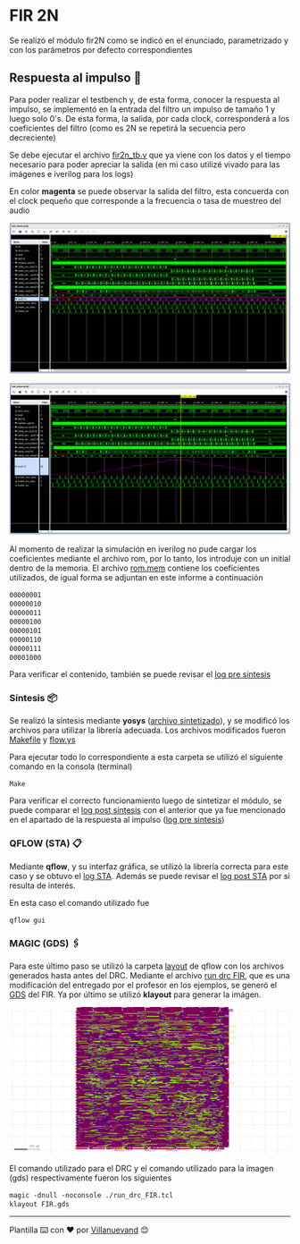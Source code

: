 # FIR 2N

Se realizó el módulo fir2N como se indicó en el enunciado, parametrizado y con los parámetros por defecto correspondientes

## Respuesta al impulso 🚀

Para poder realizar el testbench y, de esta forma, conocer la respuesta al impulso, se implementó en la entrada del filtro un impulso de tamaño 1 y luego solo 0's. De esta forma, la salida, por cada clock, corresponderá a los coeficientes del filtro (como es 2N se repetirá la secuencia pero decreciente)

Se debe ejecutar el archivo [fir2n_tb.v](https://github.com/eaanais/IEE2753-2019-eaanais/blob/master/proyecto/testbench/fir2n_tb.v) que ya viene con los datos y el tiempo necesario para poder apreciar la salida (en mi caso utilizé vivado para las imágenes e iverilog para los logs)

En color **magenta** se puede observar la salida del filtro, esta concuerda con el clock pequeño que corresponde a la frecuencia o tasa de muestreo del audio

![testbenc_registro](/proyecto/testbench/respuesta_al_impulso.png)

![testbench_grafico](/proyecto/testbench/respuesta_al_impulso_grafico.png)

Al momento de realizar la simulación en iverilog no pude cargar los coeficientes mediante el archivo rom, por lo tanto, los introduje con un initial dentro de la memoria. El archivo [rom.mem](https://github.com/eaanais/IEE2753-2019-eaanais/blob/master/proyecto/rtl/rom.mem) contiene los coeficientes utilizados, de igual forma se adjuntan en este informe a continuación

```
00000001
00000010
00000011
00000100
00000101
00000110
00000111
00001000
```

Para verificar el contenido, también se puede revisar el [log pre sintesis](https://github.com/eaanais/IEE2753-2019-eaanais/blob/master/proyecto/testbench/fir2n_tb.v)

### Síntesis 📦

Se realizó la síntesis mediante **yosys** ([archivo sintetizado](https://github.com/eaanais/IEE2753-2019-eaanais/blob/master/proyecto/yosys/synth.v)), y se modificó los archivos para utilizar la librería adecuada. Los archivos modificados fueron [Makefile](https://github.com/eaanais/IEE2753-2019-eaanais/blob/master/proyecto/yosys/Makefile) y [flow.ys](https://github.com/eaanais/IEE2753-2019-eaanais/blob/master/proyecto/yosys/flow.ys)

Para ejecutar todo lo correspondiente a esta carpeta se utilizó el siguiente comando en la consola (terminal)

```
Make
```

Para verificar el correcto funcionamiento luego de sintetizar el módulo, se puede comparar el [log post síntesis](https://github.com/eaanais/IEE2753-2019-eaanais/blob/master/proyecto/iverilog_sintetizado/log_fir_sintetizado.log) con el anterior que ya fue mencionado en el apartado de la respuesta al impulso ([log pre sintesis](https://github.com/eaanais/IEE2753-2019-eaanais/blob/master/proyecto/testbench/fir2n_tb.v))

### QFLOW (STA) 📋
Mediante **qflow**, y su interfaz gráfica, se utilizó la librería correcta para este caso y se obtuvo el [log STA](https://github.com/eaanais/IEE2753-2019-eaanais/blob/master/proyecto/qflow/log/sta.log). Además se puede revisar el [log post STA](https://github.com/eaanais/IEE2753-2019-eaanais/blob/master/proyecto/qflow/log/post_sta.log) por si resulta de interés.

En esta caso el comando utilizado fue

```
qflow gui
```

### MAGIC (GDS) 🖇️

Para este último paso se utilizó la carpeta [layout](https://github.com/eaanais/IEE2753-2019-eaanais/tree/master/proyecto/qflow/layout) de qflow con los archivos generados hasta antes del DRC. Mediante el archivo [run drc FIR](https://github.com/eaanais/IEE2753-2019-eaanais/blob/master/proyecto/qflow/layout/run_drc_FIR.tcl), que es una modificación del entregado por el profesor en los ejemplos, se generó el [GDS](https://github.com/eaanais/IEE2753-2019-eaanais/blob/master/proyecto/qflow/layout/FIR.gds) del FIR. Ya por último se utilizó **klayout** para generar la imágen.

![gds_png](/proyecto/qflow/layout/imagen_final.png)

El comando utilizado para el DRC y el comando utilizado para la imagen (gds) respectivamente fueron los siguientes

```
magic -dnull -noconsole ./run_drc_FIR.tcl 
klayout FIR.gds
```

---
Plantilla ⌨️ con ❤️ por [Villanuevand](https://github.com/Villanuevand) 😊
